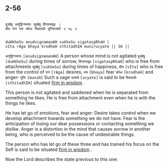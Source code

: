 ## 2-56


```shloka-sa

दुःखेषु अनुद्विग्नमनाः सुखेषु विगतस्पृहः ।
वीत राग भय क्रोधः स्थितधीः मुनिरुच्यते ॥ ५६ ॥

```
```shloka-sa-hk

duHkheSu anudvignamanAH sukheSu vigataspRhaH |
vIta rAga bhaya krodhaH sthitadhIH munirucyate || 56 ||

```
`अनुद्विग्नमनाः` `[anudvignamanAH]` A person whose mind is not agitated `दुःखेषु` `[duHkheSu]` during times of sorrow, `विगतस्पृहः` `[vigataspRhaH]` who is free from attachments `सुखेषु` `[sukheSu]` during times of happiness, `वीत` `[vIta]` who is free from the control of `राग` `[rAga]` desires, `भय` `[bhaya]` fear `क्रोधः` `[krodhaH]` and anger- `मुनिः` `[muniH]` Such a sage `उच्यते` `[ucyate]` is said to be `स्थितधीः` `[sthitadhIH]` situated 
[firm in wisdom](2-53.md#sthitaprajna_xlat)
.

This person is not agitated and saddened when he is separated from something he likes. He is free from attachment even when he is with the things he likes. 

He has let go of emotions, fear and anger: Desire takes control when we develop attachment towards something we do not have. Fear is the anticipation of losing our dear possessions or contacting something we dislike. Anger is a distortion in the mind that causes sorrow in another being, who is perceived to be the cause of undesirable things. 

The person who has let go of these three and has trained his focus on the Self is said to be situated 
[firm in wisdom](2-53.md#sthitaprajna_xlat)
.

Now the Lord describes the state previous to this one:


